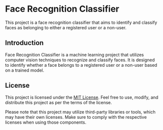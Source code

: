 # Face Recognition Classifier

This project is a face recognition classifier that aims to identify and classify faces as belonging to either a registered user or a non-user.

## Introduction

Face Recognition Classifier is a machine learning project that utilizes computer vision techniques to recognize and classify faces. It is designed to identify whether a face belongs to a registered user or a non-user based on a trained model.


## License

This project is licensed under the [MIT License](LICENSE). Feel free to use, modify, and distribute this project as per the terms of the license.

Please note that this project may utilize third-party libraries or tools, which may have their own licenses. Make sure to comply with the respective licenses when using those components.
